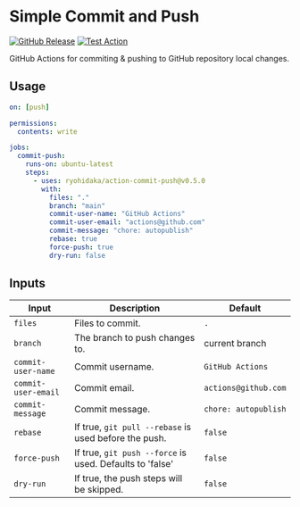# Simple Commit and Push

[![GitHub Release](https://img.shields.io/github/v/release/ryohidaka/action-commit-push)](https://github.com/ryohidaka/action-commit-push/releases/)
[![Test Action](https://github.com/ryohidaka/action-commit-push/actions/workflows/test.yml/badge.svg)](https://github.com/ryohidaka/action-commit-push/actions/workflows/test.yml)

GitHub Actions for commiting & pushing to GitHub repository local changes.

## Usage

```yml
on: [push]

permissions:
  contents: write

jobs:
  commit-push:
    runs-on: ubuntu-latest
    steps:
      - uses: ryohidaka/action-commit-push@v0.5.0
        with:
          files: "."
          branch: "main"
          commit-user-name: "GitHub Actions"
          commit-user-email: "actions@github.com"
          commit-message: "chore: autopublish"
          rebase: true
          force-push: true
          dry-run: false
```

## Inputs

| Input               | Description                                              | Default              |
| ------------------- | -------------------------------------------------------- | -------------------- |
| `files`             | Files to commit.                                         | `.`                  |
| `branch`            | The branch to push changes to.                           | current branch       |
| `commit-user-name`  | Commit username.                                         | `GitHub Actions`     |
| `commit-user-email` | Commit email.                                            | `actions@github.com` |
| `commit-message`    | Commit message.                                          | `chore: autopublish` |
| `rebase`            | If true, `git pull --rebase` is used before the push.    | `false`              |
| `force-push`        | If true, `git push --force` is used. Defaults to 'false' | `false`              |
| `dry-run`           | If true, the push steps will be skipped.                 | `false`              |
